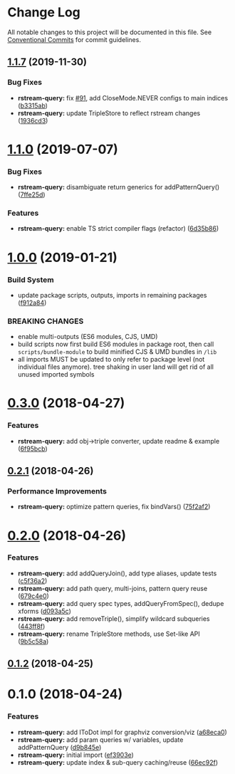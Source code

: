 #  Change Log 

All notable changes to this project will be documented in this file. See [Conventional Commits](https://conventionalcommits.org) for commit guidelines. 

##  [1.1.7](https://github.com/thi-ng/umbrella/compare/@thi.ng/rstream-query@1.1.6...@thi.ng/rstream-query@1.1.7) (2019-11-30) 

###  Bug Fixes 

- **rstream-query:** fix [#91](https://github.com/thi-ng/umbrella/issues/91), add CloseMode.NEVER configs to main indices ([b3315ab](https://github.com/thi-ng/umbrella/commit/b3315ab39c53b6d6cad065062c4114a6159b9a8e)) 
- **rstream-query:** update TripleStore to reflect rstream changes ([1936cd3](https://github.com/thi-ng/umbrella/commit/1936cd3b24dee7a97bfa8f5863dc933ca3267ad9)) 

#  [1.1.0](https://github.com/thi-ng/umbrella/compare/@thi.ng/rstream-query@1.0.26...@thi.ng/rstream-query@1.1.0) (2019-07-07) 

###  Bug Fixes 

- **rstream-query:** disambiguate return generics for addPatternQuery() ([7ffe25d](https://github.com/thi-ng/umbrella/commit/7ffe25d)) 

###  Features 

- **rstream-query:** enable TS strict compiler flags (refactor) ([6d35b86](https://github.com/thi-ng/umbrella/commit/6d35b86)) 

#  [1.0.0](https://github.com/thi-ng/umbrella/compare/@thi.ng/rstream-query@0.3.63...@thi.ng/rstream-query@1.0.0) (2019-01-21) 

###  Build System 

- update package scripts, outputs, imports in remaining packages ([f912a84](https://github.com/thi-ng/umbrella/commit/f912a84)) 

###  BREAKING CHANGES 

- enable multi-outputs (ES6 modules, CJS, UMD) 
- build scripts now first build ES6 modules in package root, then call   `scripts/bundle-module` to build minified CJS & UMD bundles in `/lib` 
- all imports MUST be updated to only refer to package level   (not individual files anymore). tree shaking in user land will get rid of   all unused imported symbols 

#  [0.3.0](https://github.com/thi-ng/umbrella/compare/@thi.ng/rstream-query@0.2.2...@thi.ng/rstream-query@0.3.0) (2018-04-27) 

###  Features 

- **rstream-query:** add obj->triple converter, update readme & example ([6f95bcb](https://github.com/thi-ng/umbrella/commit/6f95bcb)) 

##  [0.2.1](https://github.com/thi-ng/umbrella/compare/@thi.ng/rstream-query@0.2.0...@thi.ng/rstream-query@0.2.1) (2018-04-26) 

###  Performance Improvements 

- **rstream-query:** optimize pattern queries, fix bindVars() ([75f2af2](https://github.com/thi-ng/umbrella/commit/75f2af2)) 

#  [0.2.0](https://github.com/thi-ng/umbrella/compare/@thi.ng/rstream-query@0.1.2...@thi.ng/rstream-query@0.2.0) (2018-04-26) 

###  Features 

- **rstream-query:** add addQueryJoin(), add type aliases, update tests ([c5f36a2](https://github.com/thi-ng/umbrella/commit/c5f36a2)) 
- **rstream-query:** add path query, multi-joins, pattern query reuse ([679c4e0](https://github.com/thi-ng/umbrella/commit/679c4e0)) 
- **rstream-query:** add query spec types, addQueryFromSpec(), dedupe xforms ([d093a5c](https://github.com/thi-ng/umbrella/commit/d093a5c)) 
- **rstream-query:** add removeTriple(), simplify wildcard subqueries ([443ff8f](https://github.com/thi-ng/umbrella/commit/443ff8f)) 
- **rstream-query:** rename TripleStore methods, use Set-like API ([9b5c58a](https://github.com/thi-ng/umbrella/commit/9b5c58a)) 

##  [0.1.2](https://github.com/thi-ng/umbrella/compare/@thi.ng/rstream-query@0.1.1...@thi.ng/rstream-query@0.1.2) (2018-04-25) 

#  0.1.0 (2018-04-24) 

###  Features 

- **rstream-query:** add IToDot impl for graphviz conversion/viz ([a68eca0](https://github.com/thi-ng/umbrella/commit/a68eca0)) 
- **rstream-query:** add param queries w/ variables, update addPatternQuery ([d9b845e](https://github.com/thi-ng/umbrella/commit/d9b845e)) 
- **rstream-query:** initial import ([ef3903e](https://github.com/thi-ng/umbrella/commit/ef3903e)) 
- **rstream-query:** update index & sub-query caching/reuse ([66ec92f](https://github.com/thi-ng/umbrella/commit/66ec92f)) 
